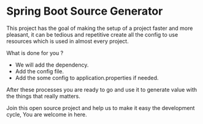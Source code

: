 # Spring Boot Source Generator

This project has the goal of making the setup of a project faster
and more pleasant, it can be tedious and repetitive create all the
config to use resources which is used in almost every project.

What is done for you ?

- We will add the dependency.
- Add the config file.
- Add the some config to application.properties if needed.

After these processes you are ready to go and use it to generate value 
with the things that really matters.

Join this open source project and help us to make it easy the 
development cycle, You are welcome in here. 
